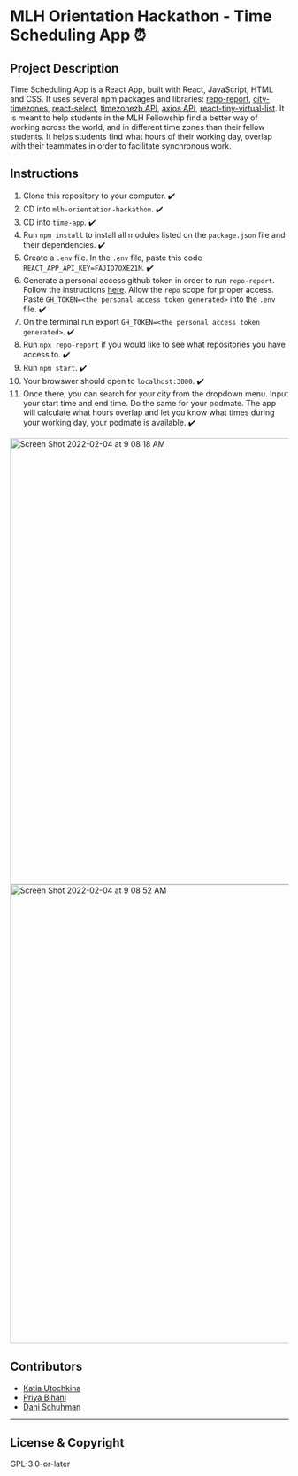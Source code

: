 # MLH Orientation Hackathon - Time Scheduling App ⏰

## Project Description

Time Scheduling App is a React App, built with React, JavaScript, HTML and CSS. It uses several npm packages and libraries: [repo-report](https://github.com/ljharb/repo-report), [city-timezones](https://www.npmjs.com/package/city-timezones), [react-select](https://react-select.com/home), [timezonezb API](https://timezonedb.com/api), [axios API](https://axios-http.com/docs/intro), [react-tiny-virtual-list](https://www.npmjs.com/package/react-tiny-virtual-list). It is meant to help students in the MLH Fellowship find a better way of working across the world, and in different time zones than their fellow students. It helps students find what hours of their working day, overlap with their teammates in order to facilitate synchronous work.

## Instructions

1. Clone this repository to your computer. ✔️
2. CD into `mlh-orientation-hackathon`. ✔️
3. CD into `time-app`. ✔️
4. Run `npm install` to install all modules listed on the `package.json` file and their dependencies. ✔️
5. Create a `.env` file. In the `.env` file, paste this code `REACT_APP_API_KEY=FAJIO7OXE21N`. ✔️
6. Generate a personal access github token in order to run `repo-report`. Follow the instructions [here](https://docs.github.com/en/authentication/keeping-your-account-and-data-secure/creating-a-personal-access-token#creating-a-token). Allow the `repo` scope for proper access. Paste `GH_TOKEN=<the personal access token generated>` into the `.env` file. ✔️
7. On the terminal run export `GH_TOKEN=<the personal access token generated>`. ✔️
8. Run `npx repo-report` if you would like to see what repositories you have access to. ✔️
9. Run `npm start`. ✔️
10. Your browswer should open to `localhost:3000`. ✔️
11. Once there, you can search for your city from the dropdown menu. Input your start time and end time. Do the same for your podmate. The app will calculate what hours overlap and let you know what times during your working day, your podmate is available. ✔️

<img width="807" alt="Screen Shot 2022-02-04 at 9 08 18 AM" src="https://user-images.githubusercontent.com/26771302/152543425-c9bcbddd-b76f-4e58-ae72-25c54ea2eb16.png">

<img width="830" alt="Screen Shot 2022-02-04 at 9 08 52 AM" src="https://user-images.githubusercontent.com/26771302/152543449-34b805a0-7243-4369-8710-3563cdb75d99.png">


## Contributors

- [Katia Utochkina](https://github.com/katia-utochkina)
- [Priya Bihani](https://github.com/PriyaBihani)
- [Dani Schuhman](https://github.com/dani8439)

---

## License & Copyright

GPL-3.0-or-later
